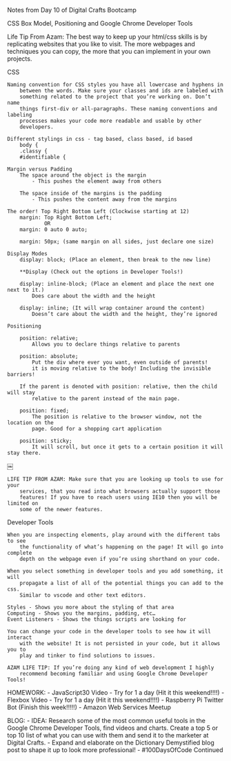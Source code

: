 Notes from Day 10 of Digital Crafts Bootcamp

CSS Box Model, Positioning and Google Chrome Developer Tools

Life Tip From Azam: The best way to keep up your html/css skills is by replicating
		websites that you like to visit. The more webpages and techniques you
		can copy, the more that you can implement in your own projects.

CSS

	Naming convention for CSS styles you have all lowercase and hyphens in
		between the words. Make sure your classes and ids are labeled with
		something related to the project that you’re working on. Don’t name
		things first-div or all-paragraphs. These naming conventions and labeling
		processes makes your code more readable and usable by other
		developers.

	Different stylings in css - tag based, class based, id based
		body {
		.classy {
		#identifiable {

	Margin versus Padding
		The space around the object is the margin
			- This pushes the element away from others

		The space inside of the margins is the padding
			- This pushes the content away from the margins

	The order! Top Right Bottom Left (Clockwise starting at 12)
		margin: Top Right Bottom Left;
				OR
		margin: 0 auto 0 auto;

		margin: 50px; (same margin on all sides, just declare one size)

	Display Modes
		display: block; (Place an element, then break to the new line)

		**Display (Check out the options in Developer Tools!)

		display: inline-block; (Place an element and place the next one next to it.)
			Does care about the width and the height

		display: inline; (It will wrap container around the content)
			Doesn’t care about the width and the height, they’re ignored

	Positioning

		position: relative; 
			Allows you to declare things relative to parents

		position: absolute; 
			Put the div where ever you want, even outside of parents!
			it is moving relative to the body! Including the invisible barriers!

		If the parent is denoted with position: relative, then the child will stay
			relative to the parent instead of the main page.

		position: fixed;
			The position is relative to the browser window, not the location on the
			page. Good for a shopping cart application

		position: sticky;
			It will scroll, but once it gets to a certain position it will stay there.
		
￼

	LIFE TIP FROM AZAM: Make sure that you are looking up tools to use for your
		services, that you read into what browsers actually support those
		features! If you have to reach users using IE10 then you will be limited on
		some of the newer features.

Developer Tools

	When you are inspecting elements, play around with the different tabs to see
		the functionality of what’s happening on the page! It will go into complete
		depth on the webpage even if you’re using shorthand on your code.

	When you select something in developer tools and you add something, it will
		propagate a list of all of the potential things you can add to the css.
		Similar to vscode and other text editors.

	Styles - Shows you more about the styling of that area
	Computing - Shows you the margins, padding, etc…
	Event Listeners - Shows the things scripts are looking for

	You can change your code in the developer tools to see how it will interact
		with the website! It is not persisted in your code, but it allows you to
		play and tinker to find solutions to issues.

	AZAM LIFE TIP: If you’re doing any kind of web development I highly
		recommend becoming familiar and using Google Chrome Developer Tools!

HOMEWORK:
	- JavaScript30 Video - Try for 1 a day (Hit it this weekend!!!!)
	- Flexbox Video - Try for 1 a day (Hit it this weekend!!!!)
	- Raspberry Pi Twitter Bot (Finish this week!!!!!)
	- Amazon Web Services Meetup

BLOG: 
	- IDEA: Research some of the most common useful tools in the Google Chrome
		Developer Tools, find videos and charts. Create a top 5 or top 10 list of
		what you can use with them and send it to the marketer at Digital Crafts.
	- Expand and elaborate on the Dictionary Demystified blog post to shape it up
		to look more professional!
	- #100DaysOfCode Continued